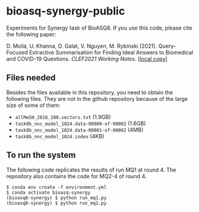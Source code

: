 # bioasq-synergy-public

Experiments for Synergy task of BioASQ8. If you use this code, please cite the following paper:

D. Mollá, U. Khanna, D. Galat, V. Nguyen, M. Rybinski (2021). Query-Focused Extractive Summarisation for
Finding Ideal Answers to Biomedical and COVID-19
Questions. *CLEF2021 Working Notes*. [[local copy](Clef2021Paper.pdf)]

## Files needed

Besides the files available in this repository, you need to obtain the following files. They are not in the github repository because of the large size of some of them:

- `allMeSH_2016_100.vectors.txt` (1.9GB)
- `task8b_nnc_model_1024.data-00000-of-00002` (1.6GB)
- `task8b_nnc_model_1024.data-00001-of-00002` (4MB)
- `task8b_nnc_model_1024.index` (4KB)

## To run the system
The following code replicates the results of run MQ1 at round 4. The repository also contains the code for MQ2-4 of round 4.

```
$ conda env create -f environment.yml
$ conda activate bioasq-synergy
(bioasq8-synergy) $ python run_mq1.py
(bioasq8-synergy) $ python run_mq2.py
```
